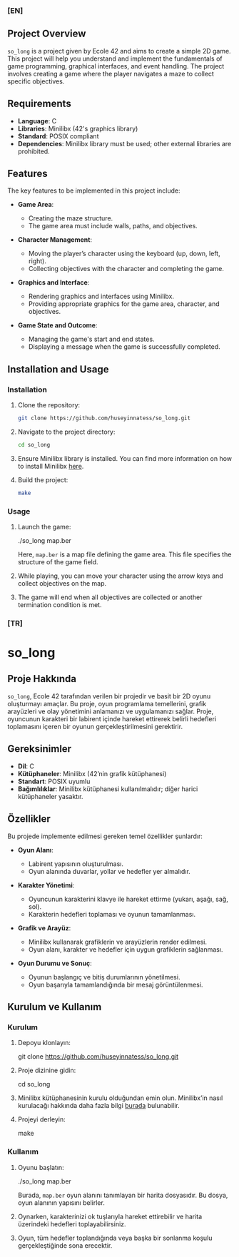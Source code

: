 ### [EN]

## Project Overview

`so_long` is a project given by Ecole 42 and aims to create a simple 2D game. This project will help you understand and implement the fundamentals of game programming, graphical interfaces, and event handling. The project involves creating a game where the player navigates a maze to collect specific objectives.

## Requirements

- **Language**: C
- **Libraries**: Minilibx (42's graphics library)
- **Standard**: POSIX compliant
- **Dependencies**: Minilibx library must be used; other external libraries are prohibited.

## Features

The key features to be implemented in this project include:

- **Game Area**:
  - Creating the maze structure.
  - The game area must include walls, paths, and objectives.

- **Character Management**:
  - Moving the player’s character using the keyboard (up, down, left, right).
  - Collecting objectives with the character and completing the game.

- **Graphics and Interface**:
  - Rendering graphics and interfaces using Minilibx.
  - Providing appropriate graphics for the game area, character, and objectives.

- **Game State and Outcome**:
  - Managing the game's start and end states.
  - Displaying a message when the game is successfully completed.

## Installation and Usage

### Installation

1. Clone the repository:

   ```bash
   git clone https://github.com/huseyinnatess/so_long.git

1. Navigate to the project directory:

   ```bash 
   cd so_long

2. Ensure Minilibx library is installed. You can find more information on how to install Minilibx [here](https://github.com/42Paris/minilibx).

3. Build the project:

   ```bash
   make

### Usage

1. Launch the game:

   ./so_long map.ber

   Here, `map.ber` is a map file defining the game area. This file specifies the structure of the game field.

2. While playing, you can move your character using the arrow keys and collect objectives on the map.

3. The game will end when all objectives are collected or another termination condition is met.

### [TR]

# so_long

## Proje Hakkında

`so_long`, Ecole 42 tarafından verilen bir projedir ve basit bir 2D oyunu oluşturmayı amaçlar. Bu proje, oyun programlama temellerini, grafik arayüzleri ve olay yönetimini anlamanızı ve uygulamanızı sağlar. Proje, oyuncunun karakteri bir labirent içinde hareket ettirerek belirli hedefleri toplamasını içeren bir oyunun gerçekleştirilmesini gerektirir.

## Gereksinimler

- **Dil**: C
- **Kütüphaneler**: Minilibx (42’nin grafik kütüphanesi)
- **Standart**: POSIX uyumlu
- **Bağımlılıklar**: Minilibx kütüphanesi kullanılmalıdır; diğer harici kütüphaneler yasaktır.

## Özellikler

Bu projede implemente edilmesi gereken temel özellikler şunlardır:

- **Oyun Alanı**:
  - Labirent yapısının oluşturulması.
  - Oyun alanında duvarlar, yollar ve hedefler yer almalıdır.

- **Karakter Yönetimi**:
  - Oyuncunun karakterini klavye ile hareket ettirme (yukarı, aşağı, sağ, sol).
  - Karakterin hedefleri toplaması ve oyunun tamamlanması.

- **Grafik ve Arayüz**:
  - Minilibx kullanarak grafiklerin ve arayüzlerin render edilmesi.
  - Oyun alanı, karakter ve hedefler için uygun grafiklerin sağlanması.

- **Oyun Durumu ve Sonuç**:
  - Oyunun başlangıç ve bitiş durumlarının yönetilmesi.
  - Oyun başarıyla tamamlandığında bir mesaj görüntülenmesi.

## Kurulum ve Kullanım

### Kurulum

1. Depoyu klonlayın:

   git clone https://github.com/huseyinnatess/so_long.git

2. Proje dizinine gidin:

   cd so_long

3. Minilibx kütüphanesinin kurulu olduğundan emin olun. Minilibx’in nasıl kurulacağı hakkında daha fazla bilgi [burada](https://github.com/42Paris/minilibx) bulunabilir.

4. Projeyi derleyin:

   make

### Kullanım

1. Oyunu başlatın:

   ./so_long map.ber

   Burada, `map.ber` oyun alanını tanımlayan bir harita dosyasıdır. Bu dosya, oyun alanının yapısını belirler.

2. Oynarken, karakterinizi ok tuşlarıyla hareket ettirebilir ve harita üzerindeki hedefleri toplayabilirsiniz.

3. Oyun, tüm hedefler toplandığında veya başka bir sonlanma koşulu gerçekleştiğinde sona erecektir.

